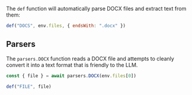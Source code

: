 
The `def` function will automatically parse DOCX files and extract text from them:

```javascript
def("DOCS", env.files, { endsWith: ".docx" })
```

## Parsers

The `parsers.DOCX` function reads a DOCX file and attempts to cleanly convert it into a text format
that is friendly to the LLM.

```js
const { file } = await parsers.DOCX(env.files[0])

def("FILE", file)
```
